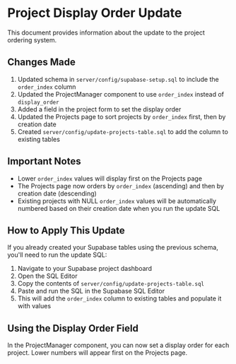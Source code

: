 # Project Display Order Update

This document provides information about the update to the project ordering system.

## Changes Made

1. Updated schema in `server/config/supabase-setup.sql` to include the `order_index` column
2. Updated the ProjectManager component to use `order_index` instead of `display_order`
3. Added a field in the project form to set the display order
4. Updated the Projects page to sort projects by `order_index` first, then by creation date
5. Created `server/config/update-projects-table.sql` to add the column to existing tables

## Important Notes

- Lower `order_index` values will display first on the Projects page
- The Projects page now orders by `order_index` (ascending) and then by creation date (descending)
- Existing projects with NULL `order_index` values will be automatically numbered based on their creation date when you run the update SQL

## How to Apply This Update

If you already created your Supabase tables using the previous schema, you'll need to run the update SQL:

1. Navigate to your Supabase project dashboard
2. Open the SQL Editor
3. Copy the contents of `server/config/update-projects-table.sql`
4. Paste and run the SQL in the Supabase SQL Editor
5. This will add the `order_index` column to existing tables and populate it with values

## Using the Display Order Field

In the ProjectManager component, you can now set a display order for each project. Lower numbers will appear first on the Projects page.
